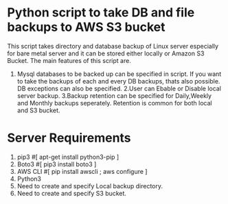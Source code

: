 # Python script to take DB and file backups to AWS S3 bucket

This script takes directory and database backup of Linux server especially for bare metal server and it can be stored either locally or Amazon S3 Bucket. The main features of this script are.

1. Mysql databases to be backed up can be specified in script. If you want to take the backups of each and every DB backups, thats also possible. DB exceptions can also be specified.
2.User can Ebable or Disable local server backup.
3.Backup retention can be specified for Daily,Weekly and Monthly backups seperately. Retention is common for both local and S3 bucket.
  
  
Server Requirements     
===================     
1. pip3  #[ apt-get install python3-pip ]
2. Boto3 #[ pip3 install boto3 ]
3. AWS CLI #[ pip install awscli ; aws configure ]
3. Python3              
5. Need to create and specify Local backup directory.
6. Need to create and specify S3 bucket.
